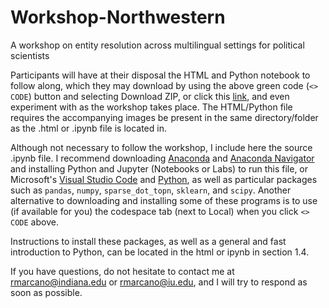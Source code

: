 # Workshop-Northwestern
A workshop on entity resolution across multilingual settings for political scientists

Participants will have at their disposal the HTML and Python notebook to follow along, which they may download by using the above green code (`<> CODE`) button and selecting Download ZIP, or click this [link](https://github.com/RashidCJ/Workshop-Northwestern/archive/refs/heads/main.zip), and even experiment with as the workshop takes place. The HTML/Python file requires the accompanying images be present in the same directory/folder as the .html or .ipynb file is located in. 

Although not necessary to follow the workshop, I include here the source .ipynb file. I recommend downloading [Anaconda](https://www.anaconda.com/products/distribution) and [Anaconda Navigator](https://anaconda.org/anaconda/anaconda-navigator) and installing Python and Jupyter (Notebooks or Labs) to run this file, or Microsoft's [Visual Studio Code](https://code.visualstudio.com/) and [Python](https://www.python.org/downloads/), as well as particular packages such as `pandas`, `numpy`, `sparse_dot_topn`, `sklearn`, and `scipy`. Another alternative to downloading and installing some of these programs is to use (if available for you) the codespace tab (next to Local) when you click `<> CODE` above.

Instructions to install these packages, as well as a general and fast introduction to Python, can be located in the html or ipynb in section 1.4. 

If you have questions, do not hesitate to contact me at rmarcano@indiana.edu or rmarcano@iu.edu, and I will try to respond as soon as possible.
